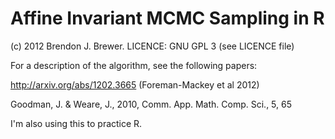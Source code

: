 # Affine Invariant MCMC Sampling in R

(c) 2012 Brendon J. Brewer. LICENCE: GNU GPL 3 (see LICENCE file)

For a description of the algorithm, see the following papers:

http://arxiv.org/abs/1202.3665 (Foreman-Mackey et al 2012)

Goodman, J. & Weare, J., 2010, Comm. App. Math. Comp. Sci., 5, 65

I'm also using this to practice R.

